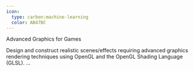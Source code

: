 ```yaml
---
icon:
  type: carbon:machine-learning
  color: AB47BC
---
```

Advanced Graphics for Games

Design and construct realistic scenes/effects requiring advanced graphics rendering techniques using OpenGL and the OpenGL Shading Language (GLSL). ... 
